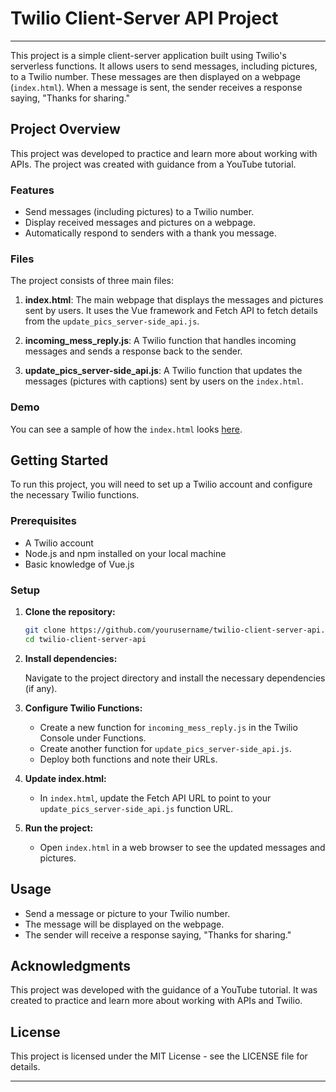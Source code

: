 # Twilio Client-Server API Project
---

This project is a simple client-server application built using Twilio's serverless functions. It allows users to send messages, including pictures, to a Twilio number. These messages are then displayed on a webpage (`index.html`). When a message is sent, the sender receives a response saying, "Thanks for sharing."

## Project Overview

This project was developed to practice and learn more about working with APIs. The project was created with guidance from a YouTube tutorial.

### Features

- Send messages (including pictures) to a Twilio number.
- Display received messages and pictures on a webpage.
- Automatically respond to senders with a thank you message.

### Files

The project consists of three main files:

1. **index.html**: The main webpage that displays the messages and pictures sent by users. It uses the Vue framework and Fetch API to fetch details from the `update_pics_server-side_api.js`.

2. **incoming_mess_reply.js**: A Twilio function that handles incoming messages and sends a response back to the sender.

3. **update_pics_server-side_api.js**: A Twilio function that updates the messages (pictures with captions) sent by users on the `index.html`.

### Demo

You can see a sample of how the `index.html` looks [here](https://api-demo-7438.twil.io/index.html).

## Getting Started

To run this project, you will need to set up a Twilio account and configure the necessary Twilio functions.

### Prerequisites

- A Twilio account
- Node.js and npm installed on your local machine
- Basic knowledge of Vue.js

### Setup

1. **Clone the repository:**

   ```bash
   git clone https://github.com/yourusername/twilio-client-server-api.git
   cd twilio-client-server-api
   ```

2. **Install dependencies:**

   Navigate to the project directory and install the necessary dependencies (if any).

3. **Configure Twilio Functions:**

   - Create a new function for `incoming_mess_reply.js` in the Twilio Console under Functions.
   - Create another function for `update_pics_server-side_api.js`.
   - Deploy both functions and note their URLs.

4. **Update index.html:**

   - In `index.html`, update the Fetch API URL to point to your `update_pics_server-side_api.js` function URL.

5. **Run the project:**

   - Open `index.html` in a web browser to see the updated messages and pictures.

## Usage

- Send a message or picture to your Twilio number.
- The message will be displayed on the webpage.
- The sender will receive a response saying, "Thanks for sharing."

## Acknowledgments

This project was developed with the guidance of a YouTube tutorial. It was created to practice and learn more about working with APIs and Twilio.

## License

This project is licensed under the MIT License - see the LICENSE file for details.

---
